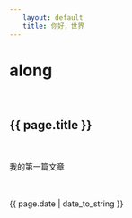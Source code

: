 ```yaml
---
　　layout: default
　　title: 你好，世界
---
```

# along
　　<h2>{{ page.title }}</h2>
　　<p>我的第一篇文章</p>
　　<p>{{ page.date | date_to_string }}</p>
